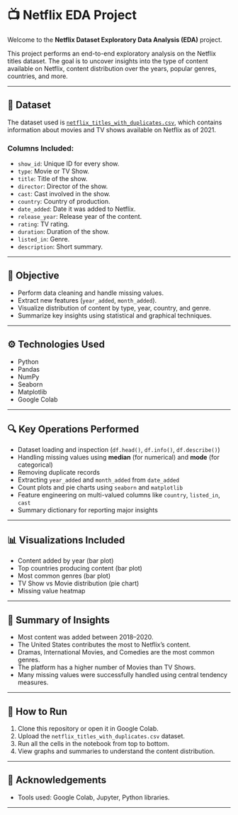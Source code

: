 # 📺 Netflix EDA Project

Welcome to the **Netflix Dataset Exploratory Data Analysis (EDA)** project.

This project performs an end-to-end exploratory analysis on the Netflix titles dataset. The goal is to uncover insights into the type of content available on Netflix, content distribution over the years, popular genres, countries, and more.

---

## 📌 Dataset

The dataset used is [`netflix_titles_with_duplicates.csv`](https://github.com/yashwanth4621v/Netflix-Dataset-EDA/blob/main/netflix_titles_with_duplicates.csv), which contains information about movies and TV shows available on Netflix as of 2021.

### Columns Included:

- `show_id`: Unique ID for every show.
- `type`: Movie or TV Show.
- `title`: Title of the show.
- `director`: Director of the show.
- `cast`: Cast involved in the show.
- `country`: Country of production.
- `date_added`: Date it was added to Netflix.
- `release_year`: Release year of the content.
- `rating`: TV rating.
- `duration`: Duration of the show.
- `listed_in`: Genre.
- `description`: Short summary.

---

## 🧠 Objective

- Perform data cleaning and handle missing values.
- Extract new features (`year_added`, `month_added`).
- Visualize distribution of content by type, year, country, and genre.
- Summarize key insights using statistical and graphical techniques.

---

## ⚙️ Technologies Used

- Python
- Pandas
- NumPy
- Seaborn
- Matplotlib
- Google Colab

---

## 🔍 Key Operations Performed

- Dataset loading and inspection (`df.head()`, `df.info()`, `df.describe()`)
- Handling missing values using **median** (for numerical) and **mode** (for categorical)
- Removing duplicate records
- Extracting `year_added` and `month_added` from `date_added`
- Count plots and pie charts using `seaborn` and `matplotlib`
- Feature engineering on multi-valued columns like `country`, `listed_in`, `cast`
- Summary dictionary for reporting major insights

---

## 📊 Visualizations Included

- Content added by year (bar plot)
- Top countries producing content (bar plot)
- Most common genres (bar plot)
- TV Show vs Movie distribution (pie chart)
- Missing value heatmap

---

## 📌 Summary of Insights

- Most content was added between 2018–2020.
- The United States contributes the most to Netflix’s content.
- Dramas, International Movies, and Comedies are the most common genres.
- The platform has a higher number of Movies than TV Shows.
- Many missing values were successfully handled using central tendency measures.

---

## 📝 How to Run

1. Clone this repository or open it in Google Colab.
2. Upload the `netflix_titles_with_duplicates.csv` dataset.
3. Run all the cells in the notebook from top to bottom.
4. View graphs and summaries to understand the content distribution.

---

## 🤝 Acknowledgements

- Tools used: Google Colab, Jupyter, Python libraries.

---
